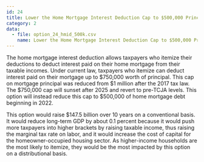 ```yaml
---
id: 24
title: Lower the Home Mortgage Interest Deduction Cap to $500,000 Principal Value
category: 2
data:
  - file: option_24_hmid_500k.csv
    name: Lower the Home Mortgage Interest Deduction Cap to $500,000 Principal Value
---
```


The home mortgage interest deduction allows taxpayers who itemize their deductions to deduct interest paid on their home mortgage from their taxable incomes. Under current law, taxpayers who itemize can deduct interest paid on their mortgage up to $750,000 worth of principal. This cap on mortgage principal was reduced from $1 million after the 2017 tax law. The $750,000 cap will sunset after 2025 and revert to pre-TCJA levels. This option will instead reduce this cap to $500,000 of home mortgage debt beginning in 2022.

This option would raise $147.5 billion over 10 years on a conventional basis. It would reduce long-term GDP by about 0.1 percent because it would push more taxpayers into higher brackets by raising taxable income, thus raising the marginal tax rate on labor, and it would increase the cost of capital for the homeowner-occupied housing sector. As higher-income households are the most likely to itemize, they would be the most impacted by this option on a distributional basis.
